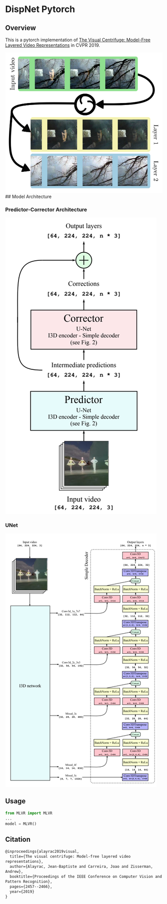 # DispNet Pytorch

## Overview
This is a pytorch implementation of [The Visual Centrifuge: Model-Free Layered Video Representations](https://openaccess.thecvf.com/content_CVPR_2019/papers/Alayrac_The_Visual_Centrifuge_Model-Free_Layered_Video_Representations_CVPR_2019_paper.pdf) in CVPR 2019.

<img src="./img/teasor.png">
## Model Architecture

### Predictor-Corrector Architecture
<img src="./img/Model.png"><br>

### UNet
<img src="./img/UNet.png">

## Usage
```python
from MLVR import MLVR
...
model = MLVR()
```

## Citation
```
@inproceedings{alayrac2019visual,
  title={The visual centrifuge: Model-free layered video representations},
  author={Alayrac, Jean-Baptiste and Carreira, Joao and Zisserman, Andrew},
  booktitle={Proceedings of the IEEE Conference on Computer Vision and Pattern Recognition},
  pages={2457--2466},
  year={2019}
}
```
